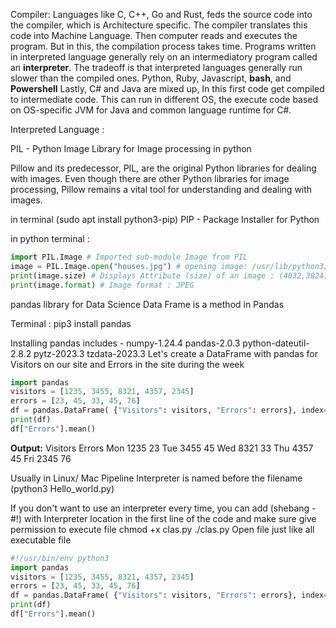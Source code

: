 Compiler: Languages like C, C++, Go and Rust, feds the source code into the compiler, which is Architecture specific. The compiler translates this code into Machine Language. Then computer reads and executes the program.
But in this, the compilation process takes time. 
Programs written in interpreted language generally rely on an intermediatory program called an **interpreter**. 
The tradeoff is that interpreted languages generally run slower than the compiled ones. Python, Ruby, Javascript, **bash**, and **Powershell**
Lastly, C# and Java are mixed up, In this first code get compiled to intermediate code. 
This can run in different OS, the execute code based on OS-specific JVM for Java and common language runtime for C#.

Interpreted Language : 

PIL - Python Image Library for Image processing in python

Pillow and its predecessor, PIL, are the original Python libraries for dealing with images. 
Even though there are other Python libraries for image processing, 
Pillow remains a vital tool for understanding and dealing with images.

in terminal (sudo apt install python3-pip)
PIP - Package Installer for Python

in python terminal :
```Python
import PIL.Image # Imported sub-module Image from PIL
image = PIL.Image.open("houses.jpg") # opening image: /usr/lib/python3/dist-packages/PIL/Image.py 
print(image.size) # Displays Attribute (size) of an image : (4032,3024)
print(image.format) # Image format : JPEG
```

pandas library for Data Science
Data Frame is a method in Pandas

Terminal : pip3 install pandas

Installing pandas includes - numpy-1.24.4 pandas-2.0.3 python-dateutil-2.8.2 pytz-2023.3 tzdata-2023.3
Let's create a DataFrame with pandas for Visitors on our site and Errors in the site during the week
```Python
import pandas
visitors = [1235, 3455, 8321, 4357, 2345]
errors = [23, 45, 33, 45, 76]
df = pandas.DataFrame( {"Visitors": visitors, "Errors": errors}, index= ["Mon", "Tue", "Wed", "Thu", "Fri"])
print(df)
df["Errors"].mean()

```
**Output:**
     Visitors  Errors
Mon      1235      23
Tue      3455      45
Wed      8321      33
Thu      4357      45
Fri      2345      76

Usually in Linux/ Mac Pipeline Interpreter is named before the filename (python3 Hello_world.py)

If you don't want to use an interpreter every time, you can add (shebang - #!) with Interpreter location in the first line of the code and make sure give permission to execute file
chmod +x clas.py
./clas.py 
Open file just like all executable file

```Python
#!/usr/bin/env python3
import pandas
visitors = [1235, 3455, 8321, 4357, 2345]
errors = [23, 45, 33, 45, 76]
df = pandas.DataFrame( {"Visitors": visitors, "Errors": errors}, index= ["Mon", "Tue", "Wed", "Thu", "Fri"])
print(df)
df["Errors"].mean()

```

